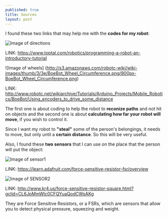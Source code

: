 ```yaml
---
published: true
title: Sources
layout: post
---
```

I found these two links that may help me with the **codes for my robot**:

![Image of directions](https://assets.toptal.io/uploads/blog/image/482/toptal-blog-image-1408714218464.png)

LINK: <a href="LINK" to the directional coding: >https://www.toptal.com/robotics/programming-a-robot-an-introductory-tutorial</a>

![Image of wheels] (http://s3.amazonaws.com/robotc-wiki/wiki-images/thumb/3/3e/BoeBot_Wheel_Circumference.png/800px-BoeBot_Wheel_Circumference.png)

LINK: <a href="LINK" to the wheel coding>http://www.robotc.net/wikiarchive/Tutorials/Arduino_Projects/Mobile_Robotics/BoeBot/Using_encoders_to_drive_some_distance</a>

The first one is about coding to help the robot to **reconize paths** and not hit on objects and the second one is about **calculating how far your robot will move**, if you wish to control it.

Since I want my robot to **"steal"** some of the person's belongings, it needs to move, but only until a **certain distance**. So this will be very useful.

Also, I found these **two sensors** that I can use on the place that the person will put the object:


![Image of sensor1](https://cdn-learn.adafruit.com/assets/assets/000/000/426/original/force___flex_FSR402_MED.jpg?1396762932)

LINK: https://learn.adafruit.com/force-sensitive-resistor-fsr/overview


![Image of SENSOR2](http://d2kmb61w1swc5t.cloudfront.net/images/09376-1.jpg)

LINK: http://www.kr4.us/force-sensitive-resistor-square.html?gclid=CL6JpMmWlc0CFQYuaQodCWsAKg

They are Force Sensitive Resistors, or a FSRs, which are sensors that allow you to detect physical pressure, squeezing and weight.
